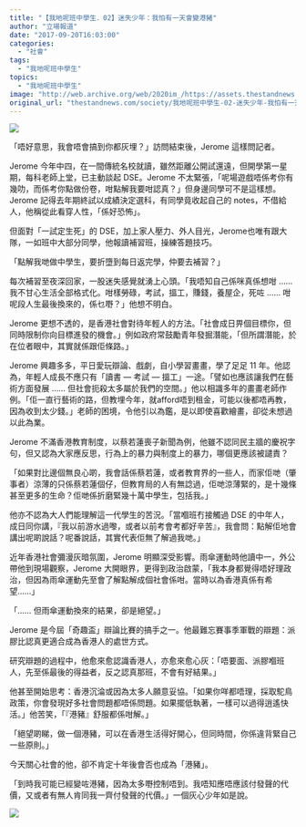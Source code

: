 ```yaml
---
title: "【我地呢班中學生．02】迷失少年：我怕有一天會變港豬"
author: "立場報道"
date: "2017-09-20T16:03:00"
categories:
  - "社會"
tags:
  - "我地呢班中學生"
topics:
  - "我地呢班中學生"
image: "http://web.archive.org/web/2020im_/https://assets.thestandnews.com/media/photos/intervieweeface-06_8KhBL.png"
original_url: "thestandnews.com/society/我地呢班中學生-02-迷失少年-我怕有一天會變港豬"
---
```

![](http://web.archive.org/web/2020im_/https://assets.thestandnews.com/media/photos/intervieweeface-06_8KhBL.png)

「唔好意思，我會唔會搞到你都灰埋？」訪問結束後，Jerome 這樣問記者。

Jerome 今年中四，在一間傳統名校就讀，雖然距離公開試還遠，但開學第一星期，每科老師上堂，已主動談起 DSE。Jerome 不太緊張，「呢場遊戲唔係考你有幾叻，而係考你點做份卷，咁點解我要咁認真？」但身邊同學可不是這樣想。Jerome 記得去年期終試以成績決定選科，有同學竟收起自己的 notes，不借給人，他稱從此看穿人性，「係好恐怖」。

但面對「一試定生死」的 DSE，加上家人壓力、外人目光，Jerome也唯有跟大隊，一如班中大部分同學，他報讀補習班，操練答題技巧。

「點解我哋做中學生，要折墮到每日返完學，仲要去補習？」

每次補習至夜深回家，一股迷失感覺就湧上心頭。「我唔知自己係咪真係想咁 …… 我不甘心生活全部格式化。咁樣勞碌，考試，搵工，賺錢，養屋企，死咗 …… 咁呢段人生最後換來的，係乜嘢？」他想不明白。

Jerome 更想不透的，是香港社會對待年輕人的方法。「社會成日畀個目標你，但同時限制你向目標進發的機會。」例如政府常鼓勵青年發掘潛能，「但所謂潛能，於在位者眼中，其實就係跟佢條路。」

Jerome 興趣多多，平日愛玩辯論、戲劇，自小學習畫畫，學了足足 11 年。他認為，年輕人成長不應只有「讀書 — 考試 — 搵工」一途。「譬如也應該讓我們在藝術方面發展 …… 但社會扼殺太多屬於我們的空間。」他以相識多年的畫畫老師作例。「佢一直行藝術的路，但教埋今年，就afford唔到租金，可能以後都唔再教，因為收到太少錢。」老師的困境，令他引以為鑑，是以即使喜歡繪畫，卻從未想過以此為業。

Jerome 不滿香港教育制度，以蔡若蓮喪子新聞為例，他雖不認同民主牆的慶祝字句，但又認為大家應反思，行為上的暴力與制度上的暴力，哪個更應該被譴責？

「如果對比邊個無良心啲，我會話係蔡若蓮，或者教育界的一些人，而家佢哋（肇事者）涼薄的只係蔡若蓮個仔，但教育局的人有無諗過，佢哋涼薄緊的，是十幾條甚至更多的生命？佢哋係折磨緊幾十萬中學生，包括我。」

他亦不認為大人們能理解這一代學生的苦況。「當嗰班冇接觸過 DSE 的中年人，成日同你講，『我以前游水過嚟，或者以前考會考都好辛苦』，我會問：點解佢地會講出呢啲說話？呢番說話，其實代表佢無了解過我哋。」

近年香港社會彌漫灰暗氛圍，Jerome 明顯深受影響。雨傘運動時他讀中一，外公帶他到現場觀察，Jerome 大開眼界，更得到政治啟蒙，「我本身都覺得唔好理政治，但因為雨傘運動先至會了解點解成個社會係咁。當時以為香港真係有希望……」

「…… 但雨傘運動換來的結果，卻是絕望。」

Jerome 是今屆「奇趣盃」辯論比賽的搞手之一。他最難忘賽事季軍戰的辯題：派膠比認真更適合成為香港人的處世方式。

研究辯題的過程中，他愈來愈認識香港人，亦愈來愈心灰：「唔要面、派膠嗰班人，先至係最後的得益者，反之認真那班，不會有好結果。」

他甚至開始思考：香港沉淪或因為太多人願意妥協。「如果你咩都唔理，採取駝鳥政策，你會發現好多社會問題都唔係問題。如果擺低執著，一樣可以過得逍遙快活。」他苦笑，「『港豬』舒服都係咁解。」

「絕望啲睇，做一個港豬，可以在香港生活得好開心，但同時間，你係違背緊自己一些原則。」

今天關心社會的他，卻不肯定十年後會否也成為「港豬」。

「到時我可能已經變咗港豬，因為太多嘢控制唔到。我唔知應唔應該付發聲的代價，又或者有無人肯同我一齊付發聲的代價。」一個灰心少年如是說。

![](http://web.archive.org/web/2020im_/https://assets.thestandnews.com/media/photos/E6AA94E6A188_0002028129.jpeg20copy_0QJhC.png)